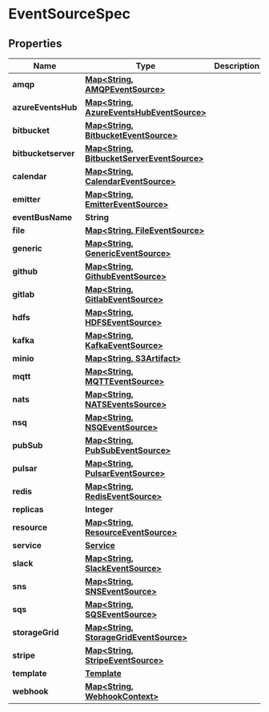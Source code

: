 

# EventSourceSpec

## Properties

Name | Type | Description | Notes
------------ | ------------- | ------------- | -------------
**amqp** | [**Map&lt;String, AMQPEventSource&gt;**](AMQPEventSource.md) |  |  [optional]
**azureEventsHub** | [**Map&lt;String, AzureEventsHubEventSource&gt;**](AzureEventsHubEventSource.md) |  |  [optional]
**bitbucket** | [**Map&lt;String, BitbucketEventSource&gt;**](BitbucketEventSource.md) |  |  [optional]
**bitbucketserver** | [**Map&lt;String, BitbucketServerEventSource&gt;**](BitbucketServerEventSource.md) |  |  [optional]
**calendar** | [**Map&lt;String, CalendarEventSource&gt;**](CalendarEventSource.md) |  |  [optional]
**emitter** | [**Map&lt;String, EmitterEventSource&gt;**](EmitterEventSource.md) |  |  [optional]
**eventBusName** | **String** |  |  [optional]
**file** | [**Map&lt;String, FileEventSource&gt;**](FileEventSource.md) |  |  [optional]
**generic** | [**Map&lt;String, GenericEventSource&gt;**](GenericEventSource.md) |  |  [optional]
**github** | [**Map&lt;String, GithubEventSource&gt;**](GithubEventSource.md) |  |  [optional]
**gitlab** | [**Map&lt;String, GitlabEventSource&gt;**](GitlabEventSource.md) |  |  [optional]
**hdfs** | [**Map&lt;String, HDFSEventSource&gt;**](HDFSEventSource.md) |  |  [optional]
**kafka** | [**Map&lt;String, KafkaEventSource&gt;**](KafkaEventSource.md) |  |  [optional]
**minio** | [**Map&lt;String, S3Artifact&gt;**](S3Artifact.md) |  |  [optional]
**mqtt** | [**Map&lt;String, MQTTEventSource&gt;**](MQTTEventSource.md) |  |  [optional]
**nats** | [**Map&lt;String, NATSEventsSource&gt;**](NATSEventsSource.md) |  |  [optional]
**nsq** | [**Map&lt;String, NSQEventSource&gt;**](NSQEventSource.md) |  |  [optional]
**pubSub** | [**Map&lt;String, PubSubEventSource&gt;**](PubSubEventSource.md) |  |  [optional]
**pulsar** | [**Map&lt;String, PulsarEventSource&gt;**](PulsarEventSource.md) |  |  [optional]
**redis** | [**Map&lt;String, RedisEventSource&gt;**](RedisEventSource.md) |  |  [optional]
**replicas** | **Integer** |  |  [optional]
**resource** | [**Map&lt;String, ResourceEventSource&gt;**](ResourceEventSource.md) |  |  [optional]
**service** | [**Service**](Service.md) |  |  [optional]
**slack** | [**Map&lt;String, SlackEventSource&gt;**](SlackEventSource.md) |  |  [optional]
**sns** | [**Map&lt;String, SNSEventSource&gt;**](SNSEventSource.md) |  |  [optional]
**sqs** | [**Map&lt;String, SQSEventSource&gt;**](SQSEventSource.md) |  |  [optional]
**storageGrid** | [**Map&lt;String, StorageGridEventSource&gt;**](StorageGridEventSource.md) |  |  [optional]
**stripe** | [**Map&lt;String, StripeEventSource&gt;**](StripeEventSource.md) |  |  [optional]
**template** | [**Template**](Template.md) |  |  [optional]
**webhook** | [**Map&lt;String, WebhookContext&gt;**](WebhookContext.md) |  |  [optional]



